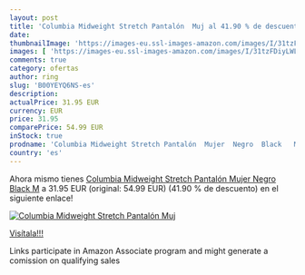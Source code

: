 ```yaml
---
layout: post
title: 'Columbia Midweight Stretch Pantalón  Muj al 41.90 % de descuento'
date: 
thumbnailImage: 'https://images-eu.ssl-images-amazon.com/images/I/31tzFDiyLWL._SL200_.jpg'
images: [ 'https://images-eu.ssl-images-amazon.com/images/I/31tzFDiyLWL._SL200_.jpg' ]
comments: true
category: ofertas
author: ring
slug: 'B00YEYQ6NS-es'
description:
actualPrice: 31.95 EUR
currency: EUR
price: 31.95
comparePrice: 54.99 EUR
inStock: true
prodname: 'Columbia Midweight Stretch Pantalón  Mujer  Negro  Black   M'
country: 'es'
---
```


Ahora mismo tienes [Columbia Midweight Stretch Pantalón  Mujer  Negro  Black   M](https://www.amazon.es/dp/B00YEYQ6NS/?tag=tolees-21) a 31.95 EUR (original: 54.99 EUR) (41.90 %  de descuento) en el siguiente enlace!

[![Columbia Midweight Stretch Pantalón  Muj](https://images-eu.ssl-images-amazon.com/images/I/31tzFDiyLWL._SL200_.jpg)](https://www.amazon.es/dp/B00YEYQ6NS/?tag=tolees-21)

[Visítala!!!](https://www.amazon.es/dp/B00YEYQ6NS/?tag=tolees-21)

Links participate in Amazon Associate program and might generate a comission on qualifying sales
